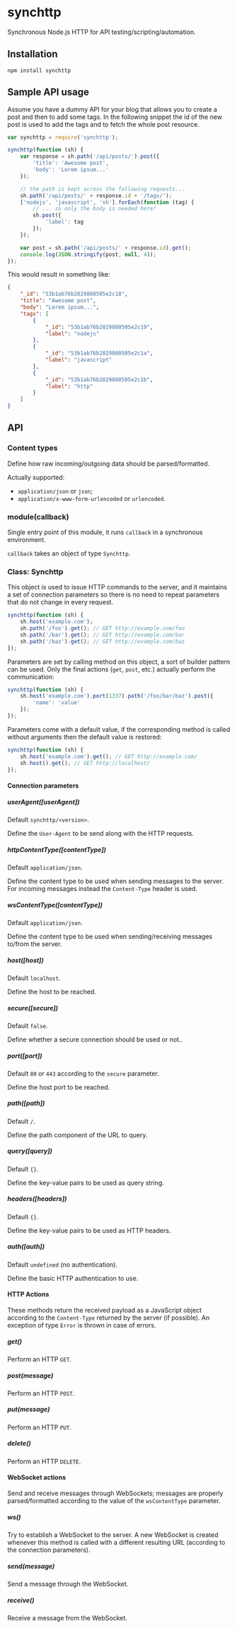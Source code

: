 synchttp
========

Synchronous Node.js HTTP for API testing/scripting/automation.

Installation
------------

    npm install synchttp

Sample API usage
----------------

Assume you have a dummy API for your blog that allows you to create a post and
then to add some tags. In the following snippet the id of the new post is used
to add the tags and to fetch the whole post resource.

```javascript
var synchttp = require('synchttp');

synchttp(function (sh) {
    var response = sh.path('/api/posts/').post({
        'title': 'Awesome post',
        'body': 'Lorem ipsum...'
    });

    // the path is kept across the following requests...
    sh.path('/api/posts/' + response.id + '/tags/');
    ['nodejs', 'javascript', 'sh'].forEach(function (tag) {
        // ... so only the body is needed here!
        sh.post({
            'label': tag
        });
    });

    var post = sh.path('/api/posts/' + response.id).get();
    console.log(JSON.stringify(post, null, 4));
});
```

This would result in something like:

```json
{
    "_id": "53b1ab76b2029860505e2c18",
    "title": "Awesome post",
    "body": "Lorem ipsum...",
    "tags": [
        {
            "_id": "53b1ab76b2029860505e2c19",
            "label": "nodejs"
        },
        {
            "_id": "53b1ab76b2029860505e2c1a",
            "label": "javascript"
        },
        {
            "_id": "53b1ab76b2029860505e2c1b",
            "label": "http"
        }
    ]
}
```

API
---

### Content types

Define how raw incoming/outgoing data should be parsed/formatted.

Actually supported:

 - `application/json` or `json`;
 - `application/x-www-form-urlencoded` or `urlencoded`.

### module(callback)

Single entry point of this module, it runs `callback` in a synchronous
environment.

`callback` takes an object of type `Synchttp`.

### Class: Synchttp

This object is used to issue HTTP commands to the server, and it maintains a set
of connection parameters so there is no need to repeat parameters that do not
change in every request.

```javascript
synchttp(function (sh) {
    sh.host('example.com');
    sh.path('/foo').get(); // GET http://example.com/foo
    sh.path('/bar').get(); // GET http://example.com/bar
    sh.path('/baz').get(); // GET http://example.com/baz
});
```

Parameters are set by calling method on this object, a sort of builder pattern
can be used. Only the final actions (`get`, `post`, etc.) actually perform the
communication:

```javascript
synchttp(function (sh) {
    sh.host('example.com').port(1337).path('/foo/bar/baz').post({
        'name': 'value'
    });
});
```

Parameters come with a default value, if the corresponding method is called
without arguments then the default value is restored:

```javascript
synchttp(function (sh) {
    sh.host('example.com').get(); // GET http://example.com/
    sh.host().get(); // GET http://localhost/
});
```

#### Connection parameters

##### userAgent([userAgent])

Default `synchttp/<version>`.

Define the `User-Agent` to be send along with the HTTP requests.

##### httpContentType([contentType])

Default `application/json`.

Define the content type to be used when sending messages to the server. For
incoming messages instead the `Content-Type` header is used.

##### wsContentType([contentType])

Default `application/json`.

Define the content type to be used when sending/receiving messages to/from the
server.

##### host([host])

Default `localhost`.

Define the host to be reached.

##### secure([secure])

Default `false`.

Define whether a secure connection should be used or not..

##### port([port])

Default `80` or `443` according to the `secure` parameter.

Define the host port to be reached.

##### path([path])

Default `/`.

Define the path component of the URL to query.

##### query([query])

Default `{}`.

Define the key-value pairs to be used as query string.

##### headers([headers])

Default `{}`.

Define the key-value pairs to be used as HTTP headers.

##### auth([auth])

Default `undefined` (no authentication).

Define the basic HTTP authentication to use.

#### HTTP Actions

These methods return the received payload as a JavaScript object according to
the `Content-Type` returned by the server (if possible). An exception of type
`Error` is thrown in case of errors.

##### get()

Perform an HTTP `GET`.

##### post(message)

Perform an HTTP `POST`.

##### put(message)

Perform an HTTP `PUT`.

##### delete()

Perform an HTTP `DELETE`.

#### WebSocket actions

Send and receive messages through WebSockets; messages are properly
parsed/formatted according to the value of the `wsContentType` parameter.

##### ws()

Try to establish a WebSocket to the server. A new WebSocket is created whenever
this method is called with a different resulting URL (according to the
connection parameters).

##### send(message)

Send a message through the WebSocket.

##### receive()

Receive a message from the WebSocket.
